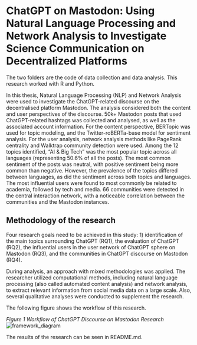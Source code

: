 # ChatGPT on Mastodon: Using Natural Language Processing and Network Analysis to Investigate Science Communication on Decentralized Platforms

The two folders are the code of data collection and data analysis. This research worked with R and Python.

In this thesis, Natural Language Processing (NLP) and Network Analysis were used to investigate the ChatGPT-related discourse on the decentralised platform Mastodon. The analysis considered both the content and user perspectives of the discourse. 50k+ Mastodon posts that used ChatGPT-related hashtags was collected and analysed, as well as the associated account information. For the content perspective, BERTopic was used for topic modeling, and the Twitter-roBERTa-base model for sentiment analysis. For the user analysis, network analysis methods like PageRank centrality and Walktrap community detection were used. Among the 12 topics identified, “AI & Big Tech” was the most popular topic across all languages (representing 50.6% of all the posts). The most common sentiment
of the posts was neutral, with positive sentiment being more common than negative. However, the prevalence of the topics differed between languages, as did the sentiment across both topics and languages. The most influential users were found to most commonly be related to academia, followed by tech and media. 66 communities were detected in the central interaction network, with a noticeable correlation between the communities and the Mastodon instances.


## Methodology of the research

Four research goals need to be achieved in this study: 1) identification of the main topics surrounding ChatGPT (RQ1), the evaluation of ChatGPT (RQ2), the influential users in the user network of ChatGPT sphere on Mastodon (RQ3), and the communities in ChatGPT discourse on Mastodon (RQ4). 

During analysis, an approach with mixed methodologies was applied. The researcher utilized computational methods, including natural language processing (also called automated content analysis) and network analysis, to extract relevant information from social media data on a large scale. Also, several qualitative analyses were conducted to supplement the research.

The following figure shows the workflow of this research.


*Figure 1 Workflow of ChatGPT Discourse on Mastodon Research*
![framework_diagram](https://github.com/YaruWang-Code/master_thesis_mastodon_gpt/assets/85878984/9b4c1c92-a424-443f-88e6-c453607fcda2)

The results of the research can be seen in README.md.
